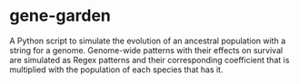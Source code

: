 # gene-garden

A Python script to simulate the evolution of an ancestral population with a string for a genome. Genome-wide patterns with their effects on survival are simulated as Regex patterns and their corresponding coefficient that is multiplied with the population of each species that has it.
